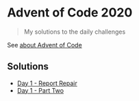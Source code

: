 # Advent of Code 2020

> My solutions to the daily challenges

See [about Advent of Code](https://adventofcode.com/2020/about)

## Solutions

- [Day 1 - Report Repair](solutions/day-1.1.js)
- [Day 1 - Part Two](solutions/day-1.2.js)
